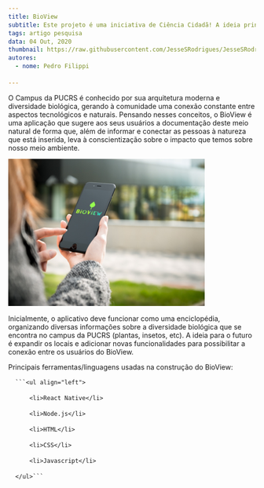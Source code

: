 ```yaml
---
title: BioView
subtitle: Este projeto é uma iniciativa de Ciência Cidadã! A ideia principal é desenvolver um aplicativo que conecte as pessoas com a natureza e crie conscientização sobre a biodiversidade existente no campus da universidade.
tags: artigo pesquisa
data: 04 Out, 2020
thumbnail: https://raw.githubusercontent.com/JesseSRodrigues/JesseSRodrigues.github.io/master/assets/img/capa-bioview.png
autores:
  - nome: Pedro Filippi 

---
```


O Campus da PUCRS é conhecido por sua arquitetura moderna e diversidade biológica, gerando à comunidade uma conexão constante entre aspectos tecnológicos e naturais. Pensando nesses conceitos, o BioView é uma aplicação que sugere aos seus usuários a documentação deste meio natural de forma que, além de informar e conectar as pessoas à natureza que está inserida, leva à conscientização sobre o impacto que temos sobre nosso meio ambiente.

<p class="imagem-post">
  <img class="img-post" src="/assets/img/capa-bioview.png" alt="Imagem de capa do card">
</p>

Inicialmente, o aplicativo deve funcionar como uma enciclopédia, organizando diversas informações sobre a diversidade biológica que se encontra no campus da PUCRS (plantas, insetos, etc). A ideia para o futuro é expandir os locais e adicionar novas funcionalidades para possibilitar a conexão entre os usuários do BioView.

Principais ferramentas/linguagens usadas na construção do BioView:
      
      ```<ul align="left">

          <li>React Native</li>

          <li>Node.js</li>

          <li>HTML</li>

          <li>CSS</li>

          <li>Javascript</li>

      </ul>```


